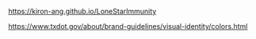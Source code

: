 https://kiron-ang.github.io/LoneStarImmunity

https://www.txdot.gov/about/brand-guidelines/visual-identity/colors.html